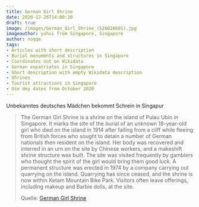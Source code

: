 ```yaml
---
title: German Girl Shrine
date: 2020-12-26T14:00:20
draft: true
image: /images/German_Girl_Shrine_(526020601).jpg
imageauthor: yuhui from Singapore, Singapore
author: noqqe
tags:
- Articles with short description
- Burial monuments and structures in Singapore
- Coordinates not on Wikidata
- German expatriates in Singapore
- Short description with empty Wikidata description
- Shrines
- Tourist attractions in Singapore
- Use dmy dates from October 2020
---
```


Unbekanntes deutsches Mädchen bekommt Schrein in Singapur

> The German Girl Shrine is a shrine on the island of Pulau Ubin in Singapore.
> It marks the site of the burial of an unknown 18-year-old girl who died on the
> island in 1914 after falling from a cliff while fleeing from British forces
> who sought to detain a number of German nationals then resident on the island.
> Her body was recovered and interred in an urn on the site by Chinese workers,
> and a makeshift shrine structure was built. The site was visited frequently by
> gamblers who thought the spirit of the girl would bring them good luck. A
> permanent structure was erected in 1974 by a company carrying out quarrying on
> the island. Quarrying has since ceased, and the shrine is now within Ketam
> Mountain Bike Park. Visitors often leave offerings, including makeup and
> Barbie dolls, at the site.
>
> Quelle: [German Girl Shrine](https://en.wikipedia.org/wiki/German_Girl_Shrine)
